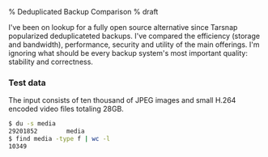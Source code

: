 % Deduplicated Backup Comparison
% draft

I've been on lookup for a fully open source alternative since Tarsnap
popularized deduplicateted backups. I've compared the efficiency
(storage and bandwidth), performance, security and utility of
the main offerings. I'm ignoring what should be every backup system's
most important quality: stability and correctness.

### Test data

The input consists of ten thousand of JPEG images and small H.264
encoded video files totaling 28GB.

```sh
$ du -s media
29201852        media
$ find media -type f | wc -l
10349
```
